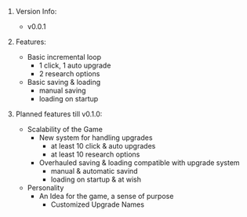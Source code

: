 1. Version Info:
    - v0.0.1

2. Features:
    - Basic incremental loop
        - 1 click, 1 auto upgrade
        - 2 research options
    - Basic saving & loading
        - manual saving
        - loading on startup

3. Planned features till v0.1.0:
    - Scalability of the Game
        - New system for handling upgrades
            - at least 10 click & auto upgrades
            - at least 10 research options
        - Overhauled saving & loading compatible with upgrade system
            - manual & automatic savind
            - loading on startup & at wish
    - Personality
        - An Idea for the game, a sense of purpose
            - Customized Upgrade Names